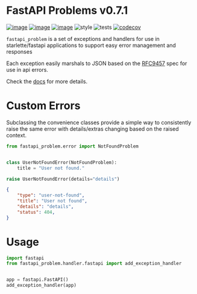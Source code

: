 # FastAPI Problems v0.7.1
[![image](https://img.shields.io/pypi/v/fastapi_problem.svg)](https://pypi.org/project/fastapi-problem/)
[![image](https://img.shields.io/pypi/l/fastapi_problem.svg)](https://pypi.org/project/fastapi-problem/)
[![image](https://img.shields.io/pypi/pyversions/fastapi_problem.svg)](https://pypi.org/project/fastapi-problem/)
![style](https://github.com/NRWLDev/fastapi-problem/actions/workflows/style.yml/badge.svg)
![tests](https://github.com/NRWLDev/fastapi-problem/actions/workflows/tests.yml/badge.svg)
[![codecov](https://codecov.io/gh/NRWLDev/fastapi-problem/branch/main/graph/badge.svg)](https://codecov.io/gh/NRWLDev/fastapi-problem)

`fastapi_problem` is a set of exceptions and handlers for use in starlette/fastapi
applications to support easy error management and responses

Each exception easily marshals to JSON based on the
[RFC9457](https://www.rfc-editor.org/rfc/rfc9457.html) spec for use in api
errors.

Check the [docs](https://nrwldev.github.io/fastapi-problem) for more details.

# Custom Errors

Subclassing the convenience classes provide a simple way to consistently raise the same error
with details/extras changing based on the raised context.

```python
from fastapi_problem.error import NotFoundProblem


class UserNotFoundError(NotFoundProblem):
    title = "User not found."

raise UserNotFoundError(details="details")
```

```json
{
    "type": "user-not-found",
    "title": "User not found",
    "details": "details",
    "status": 404,
}
```

# Usage

```python
import fastapi
from fastapi_problem.handler.fastapi import add_exception_handler


app = fastapi.FastAPI()
add_exception_handler(app)
```
